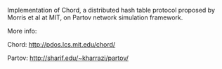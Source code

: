 Implementation of Chord, a distributed hash table protocol proposed by Morris et al at MIT, on Partov network simulation framework.

More info:

Chord: http://pdos.lcs.mit.edu/chord/

Partov: http://sharif.edu/~kharrazi/partov/
